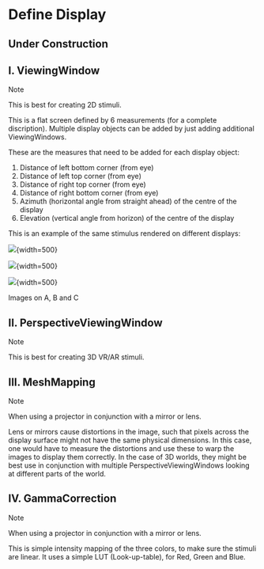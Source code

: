 # Define Display
## Under Construction
## I. ViewingWindow
> [!NOTE]
> This is best for creating 2D stimuli.

This is a flat screen defined by 6 measurements (for a complete discription). Multiple display objects can be added by just adding additional ViewingWindows.

These are the measures that need to be added for each display object:
1. Distance of left bottom corner (from eye)
2. Distance of left top corner (from eye)
3. Distance of right top corner (from eye)
4. Distance of right bottom corner (from eye)
5. Azimuth (horizontal angle from straight ahead) of the centre of the display
6. Elevation (vertical angle from horizon) of the centre of the display


This is an example of the same stimulus rendered on different displays:

![](~/images/DisplayLogic/DisplayWindowLogic-01.png){width=500} 

![](~/images/DisplayLogic/DisplayWindowLogic-03.png){width=500} 

![](~/images/DisplayLogic/DisplayWindowLogic-05.png){width=500} 

Images on A, B and C

## II. PerspectiveViewingWindow
> [!NOTE]
> This is best for creating 3D VR/AR stimuli.

## III. MeshMapping
> [!NOTE]
> When using a projector in conjunction with a mirror or lens.

Lens or mirrors cause distortions in the image, such that pixels across the display surface might not have the same physical dimensions. In this case, one would have to measure the distortions and use these to warp the images to display them correctly. In the case of 3D worlds, they might be best use in conjunction with multiple PerspectiveViewingWindows looking at different parts of the world.

## IV. GammaCorrection
> [!NOTE]
> When using a projector in conjunction with a mirror or lens.

This is simple intensity mapping of the three colors, to make sure the stimuli are linear. It uses a simple LUT (Look-up-table), for Red, Green and Blue. 
